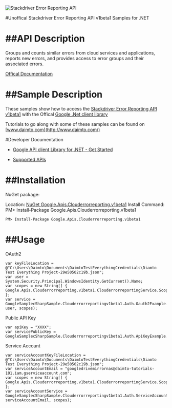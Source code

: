 ﻿![Stackdriver Error Reporting API](http://www.google.com/images/icons/product/search-32.gif)

#Unoffical Stackdriver Error Reporting API v1beta1 Samples for .NET  

##API Description
=============

Groups and counts similar errors from cloud services and applications, reports new errors, and provides access to error groups and their associated errors.

[Offical Documentation](https://cloud.google.com/error-reporting/)

##Sample Description
=============

These samples show how to access the [Stackdriver Error Reporting API v1beta1](https://cloud.google.com/error-reporting/) with the Offical [Google .Net client library](https://github.com/google/google-api-dotnet-client)

Tutorials to go along with some of these samples can be found on [www.daimto.com](http://www.daimto.com/)

#Developer Documentation

* [Google API client Library for .NET - Get Started](https://developers.google.com/api-client-library/dotnet/get_started)

* [Supported APIs](https://developers.google.com/api-client-library/dotnet/apis/)

##Installation
=================================

NuGet package:

Location: [NuGet Google.Apis.Clouderrorreporting.v1beta1](https://www.nuget.org/packages/Google.Apis.Clouderrorreporting.v1beta1)
Install Command: PM>  Install-Package Google.Apis.Clouderrorreporting.v1beta1

```
PM> Install-Package Google.Apis.Clouderrorreporting.v1beta1
```

##Usage
=================================

OAuth2
```
var keyFileLocation = @"C:\Users\Daimto\Documents\DaimtoTestEverythingCredentials\Diamto Test Everything Project-29e50502c19b.json";
var user = System.Security.Principal.WindowsIdentity.GetCurrent().Name;
var scopes = new String[] { Google.Apis.Clouderrorreporting.v1beta1.ClouderrorreportingService.Scope.ClouderrorreportingReadonly };
var service = GoogleSamplecSharpSample.Clouderrorreportingv1beta1.Auth.Oauth2Example.GetClouderrorreportingService(keyFileLocation, user, scopes);
```
Public API Key
```
var apiKey = "XXXX";
var servicePublicKey = GoogleSamplecSharpSample.Clouderrorreportingv1beta1.Auth.ApiKeyExample.GetService(apiKey);
```
Service Account
```
var serviceAccountKeyFileLocation = @"C:\Users\Daimto\Documents\DaimtoTestEverythingCredentials\Diamto Test Everything Project-29e50502c19b.json";
var serviceAccountEmail = "googledrivemirrornas@daimto-tutorials-101.iam.gserviceaccount.com";
var scopes = new String[] { Google.Apis.Clouderrorreporting.v1beta1.ClouderrorreportingService.Scope.Calendar };            
var serviceAccountService = GoogleSamplecSharpSample.Clouderrorreportingv1beta1.Auth.ServiceAccountExample.AuthenticateServiceAccount(serviceAccountKeyFileLocation, serviceAccountEmail, scopes);
```
